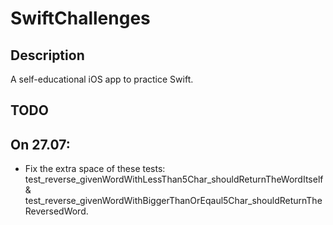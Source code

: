 # SwiftChallenges

## Description
A self-educational iOS app to practice Swift.

## TODO
On 27.07:
- 
- Fix the extra space of these tests: test_reverse_givenWordWithLessThan5Char_shouldReturnTheWordItself & test_reverse_givenWordWithBiggerThanOrEqaul5Char_shouldReturnTheReversedWord.


